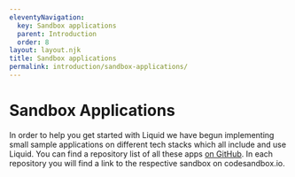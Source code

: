 ```yaml
---
eleventyNavigation:
  key: Sandbox applications
  parent: Introduction
  order: 8
layout: layout.njk
title: Sandbox applications
permalink: introduction/sandbox-applications/
---
```



# Sandbox Applications

In order to help you get started with Liquid we have begun implementing small sample applications on different tech stacks which all include and use Liquid. You can find a repository list of all these apps [on GitHub](https://github.com/orgs/emdgroup-liquid/repositories?q=liquid-sandbox). In each repository you will find a link to the respective sandbox on codesandbox.io.

<docs-page-nav prev-href="introduction/tailwind-integration/"></docs-page-nav>